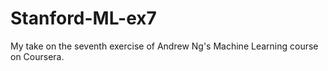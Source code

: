 # Stanford-ML-ex7
My take on the seventh exercise of Andrew Ng's Machine Learning course on Coursera.
